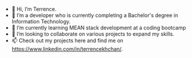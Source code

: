 - 👋 Hi, I’m Terrence.
- 👀 I’m a developer who is currently completing a Bachelor's degree in Information Technology.
- 🌱 I’m currently learning MEAN stack development at a coding bootcamp
- 💞️ I’m looking to collaborate on various projects to expand my skills.
- 📫 Check out my projects here and find me on https://www.linkedin.com/in/terrencekhchan/. 
